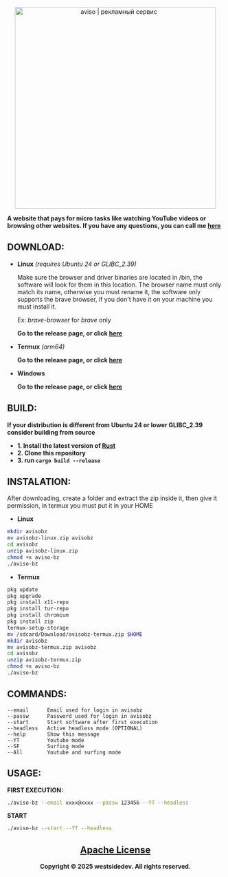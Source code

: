 <div align="center">
  <a href="https://aviso.bz/" target="_blank"><img src="https://aviso.bz/statica/pictures/A-468.gif" style="width:468px;heigh:60px" alt="aviso | рекламный сервис"></a>
</div>

        
**A website that pays for micro tasks like watching YouTube videos or browsing other websites. If you have any questions, you can call me [here](https://t.me/westsidedev)**

<h2>DOWNLOAD:</h2>

+ **Linux** *(requires Ubuntu 24 or GLIBC_2.39)*

  Make sure the browser and driver binaries are located in /bin, the software will look for them in this location. The browser name must only match its name, otherwise you must rename it, the software only supports the brave browser, if you don't have it on your machine you must install it.

  Ex: *brave-browser* for *brave* only
  
  **Go to the release page, or click [here](https://github.com/westsidedev/aviso-bz/releases)**

+ **Termux** *(arm64)*

  **Go to the release page, or click [here](https://github.com/westsidedev/aviso-bz/releases)**

+ **Windows**

  **Go to the release page, or click [here](https://github.com/westsidedev/aviso-bz/releases)**
  
<h2>BUILD:</h2>

**If your distribution is different from Ubuntu 24 or lower GLIBC_2.39 consider building from source**

+ **1. Install the latest version of [Rust](https://www.rust-lang.org/tools/install)**
+ **2. Clone this repository**
+ **3. run `cargo build --release`**

<h2>INSTALATION:</h2>

After downloading, create a folder and extract the zip inside it, then give it permission, in termux you must put it in your HOME

+ **Linux**

```bash
mkdir avisobz
mv avisobz-linux.zip avisobz
cd avisobz
unzip avisobz-linux.zip
chmod +x aviso-bz
./aviso-bz
```

+ **Termux**

```bash
pkg update 
pkg upgrade 
pkg install x11-repo 
pkg install tur-repo 
pkg install chromium
pkg install zip
termux-setup-storage
mv /sdcard/Download/avisobz-termux.zip $HOME
mkdir avisobz
mv avisobz-termux.zip avisobz
cd avisobz
unzip avisobz-termux.zip
chmod +x aviso-bz
./aviso-bz
```

<h2>COMMANDS:</h2>

```
--email      Email used for login in avisobz
--passw      Password used for login in avisobz
--start      Start software after first execution
--headless   Active headless mode (OPTIONAL)
--help       Show this message
--YT         Youtube mode
--SF         Surfing mode
--All        Youtube and surfing mode
```

<h2>USAGE:</h5>

**FIRST EXECUTION:**

```bash
./aviso-bz --email xxxx@xxxx --passw 123456 --YT --headless
```

**START**

```bash
./aviso-bz --start --YT --headless
```

<h2 align="center"><a href="LICENSE.txt">Apache License</a></h2>
<div align="center"><b>Copyright &copy; 2025 westsidedev. All rights reserved.</b></div>

